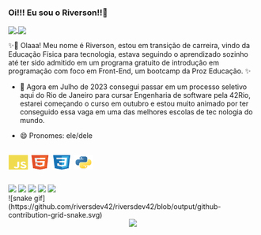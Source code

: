 ### Oi!!! Eu sou o Riverson!!👋


<a href="https://github.com/anuraghazra/github-readme-stats">
  <img height=200 align="center" src="https://github-readme-stats.vercel.app/api?username=riversdev42&show_icons=true&theme=radical" />
</a>
<a href="https://github.com/anuraghazra/convoychat">
  <img height=200 align="center" src="https://github-readme-stats.vercel.app/api/top-langs?username=riversdev42&layout=compact&langs_count=8&card_width=280" />
</a>
  
✨🔭 Olaaa! Meu nome é Riverson, estou em transição de carreira, vindo da Educação Física para tecnologia, estava seguindo 
o aprendizado sozinho até ter sido admitido em um programa gratuito de introdução em programação com foco em Front-End,
um bootcamp da Proz Educação. ✨

- 🌱 Agora em Julho de 2023 consegui passar em um processo seletivo aqui do Rio de Janeiro para cursar Engenharia de software pela
42Rio, estarei começando o curso em outubro e estou muito animado por ter conseguido essa vaga em uma das melhores escolas de tec
nologia do mundo.

- 😄 Pronomes: ele/dele
<div style="display: inline_block"><br>
  <img align="center" alt="Rafa-Js" height="30" width="40" src="https://raw.githubusercontent.com/devicons/devicon/master/icons/javascript/javascript-plain.svg">
  <img align="center" alt="Rafa-HTML" height="30" width="40" src="https://raw.githubusercontent.com/devicons/devicon/master/icons/html5/html5-original.svg">
  <img align="center" alt="Rafa-CSS" height="30" width="40" src="https://raw.githubusercontent.com/devicons/devicon/master/icons/css3/css3-original.svg">
  <img align="center" alt="Rafa-Python" height="30" width="40" src="https://raw.githubusercontent.com/devicons/devicon/master/icons/python/python-original.svg">

  </div>

  ##
  <div> 
  <a href="https://www.youtube.com/channel/UC_yJa1_1YKjDiDAxwOjtpoA" target="_blank"><img src="https://img.shields.io/badge/YouTube-FF0000?style=for-the-badge&logo=youtube&logoColor=white" target="_blank"></a>
  <a href="https://instagram.com/riversonmorais" target="_blank"><img src="https://img.shields.io/badge/-Instagram-%23E4405F?style=for-the-badge&logo=instagram&logoColor=white" target="_blank"></a>
  <a href="https://discord.gg/B4PyrrnE" target="_blank"><img src="https://img.shields.io/badge/Discord-7289DA?style=for-the-badge&logo=discord&logoColor=white" target="_blank"></a> 
  <a href = "mailto:riversdev42@outlook.com"><img src="https://img.shields.io/badge/-Gmail-%23333?style=for-the-badge&logo=gmail&logoColor=white" target="_blank"></a>
  <a href="https://www.linkedin.com/in/riversdev42/" target="_blank"><img src="https://img.shields.io/badge/-LinkedIn-%230077B5?style=for-the-badge&logo=linkedin&logoColor=white" target="_blank"></a> 
  
</div>
![snake gif](https://github.com/riversdev42/riversdev42/blob/output/github-contribution-grid-snake.svg)
<center><img src="https://gifs.eco.br/wp-content/uploads/2022/08/gifs-de-dota-14.gif"></center>


